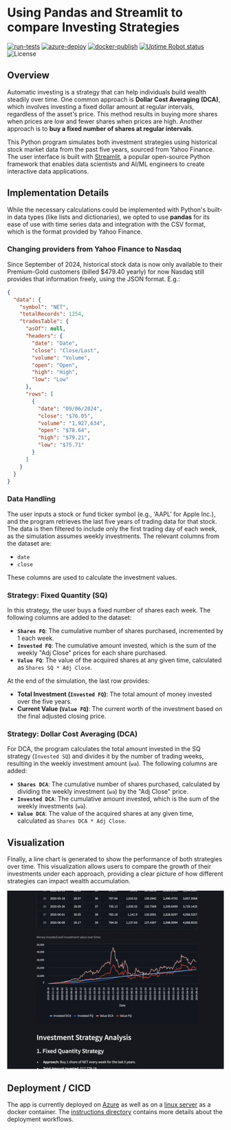 # Using Pandas and Streamlit to compare Investing Strategies

[![run-tests](https://github.com/wolfpaulus/dca/actions/workflows/python-test.yml/badge.svg)](https://github.com/wolfpaulus/dca/actions/workflows/python-test.yml)
[![azure-deploy](https://github.com/wolfpaulus/dca/actions/workflows/azure-deploy.yml/badge.svg)](https://github.com/wolfpaulus/dca/actions/workflows/azure-deploy.yml)
[![docker-publish](https://github.com/wolfpaulus/dca/actions/workflows/docker-publish.yml/badge.svg)](https://github.com/wolfpaulus/dca/actions/workflows/docker-publish.yml)
[![Uptime Robot status](https://img.shields.io/uptimerobot/status/m797374860-3b534eea99094adbd62aa357)](https://dca.techcasitaproductions.com)
![License](https://img.shields.io/badge/License-MIT-green.svg)

## Overview

Automatic investing is a strategy that can help individuals build wealth steadily over time. One common approach is **Dollar Cost Averaging (DCA)**, which involves investing a fixed dollar amount at regular intervals, regardless of the asset's price. This method results in buying more shares when prices are low and fewer shares when prices are high. Another approach is to **buy a fixed number of shares at regular intervals**.

This Python program simulates both investment strategies using historical stock market data from the past five years, sourced from Yahoo Finance. The user interface is built with [Streamlit](https://streamlit.io/), a popular open-source Python framework that enables data scientists and AI/ML engineers to create interactive data applications.

## Implementation Details

While the necessary calculations could be implemented with Python's built-in data types (like lists and dictionaries), we opted to use **pandas** for its ease of use with time series data and integration with the CSV format, which is the format provided by Yahoo Finance.

### Changing providers from Yahoo Finance to Nasdaq
Since September of 2024, historical stock data is now only available to their Premium-Gold customers (billed $479.40 yearly) for now Nasdaq still provides that information freely, using the JSON format. E.g.:

```json
{
  "data": {
    "symbol": "NET",
    "totalRecords": 1254,
    "tradesTable": {
      "asOf": null,
      "headers": {
        "date": "Date",
        "close": "Close/Last",
        "volume": "Volume",
        "open": "Open",
        "high": "High",
        "low": "Low"
      },
      "rows": [
        {
          "date": "09/06/2024",
          "close": "$76.05",
          "volume": "1,927,634",
          "open": "$78.64",
          "high": "$79.21",
          "low": "$75.71"
        }
      ]
    }       
  }
}
```
### Data Handling

The user inputs a stock or fund ticker symbol (e.g., 'AAPL' for Apple Inc.), and the program retrieves the last five years of trading data for that stock. The data is then filtered to include only the first trading day of each week, as the simulation assumes weekly investments. The relevant columns from the dataset are:
- `date`
- `close`

These columns are used to calculate the investment values.

### Strategy: Fixed Quantity (SQ)

In this strategy, the user buys a fixed number of shares each week. The following columns are added to the dataset:
- **`Shares FQ`**: The cumulative number of shares purchased, incremented by 1 each week.
- **`Invested FQ`**: The cumulative amount invested, which is the sum of the weekly "Adj Close" prices for each share purchased.
- **`Value FQ`**: The value of the acquired shares at any given time, calculated as `Shares SQ * Adj Close`.

At the end of the simulation, the last row provides:
- **Total Investment (`Invested FQ`)**: The total amount of money invested over the five years.
- **Current Value (`Value FQ`)**: The current worth of the investment based on the final adjusted closing price.

### Strategy: Dollar Cost Averaging (DCA)

For DCA, the program calculates the total amount invested in the SQ strategy (`Invested SQ`) and divides it by the number of trading weeks, resulting in the weekly investment amount (`wa`). The following columns are added:
- **`Shares DCA`**: The cumulative number of shares purchased, calculated by dividing the weekly investment (`wa`) by the "Adj Close" price.
- **`Invested DCA`**: The cumulative amount invested, which is the sum of the weekly investments (`wa`).
- **`Value DCA`**: The value of the acquired shares at any given time, calculated as `Shares DCA * Adj Close`.

## Visualization

Finally, a line chart is generated to show the performance of both strategies over time. This visualization allows users to compare the growth of their investments under each approach, providing a clear picture of how different strategies can impact wealth accumulation.

![](./instructions/app.png)

## Deployment / CICD

The app is currently deployed on [Azure](https://webapp-rh5dsxbm77scq.azurewebsites.net) as well as on a [linux server](https://dca.techcasitaproductions.com) as a docker container.
The [instructions directory](./instructions/) contains more details about the deployment workflows.